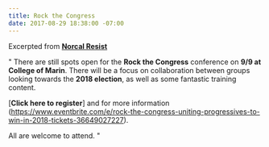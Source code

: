 ```yaml
---
title: Rock the Congress
date: 2017-08-29 18:38:00 -07:00
---
```


Excerpted from [**Norcal Resist**](https://www.facebook.com/NorCalResist/) 

"  There are still spots open for the **Rock the Congress** conference on **9/9 at College of Marin**. There will be a focus on collaboration between groups looking towards the **2018 election**, as well as some fantastic training content.

[**Click here to register**] and for more information (https://www.eventbrite.com/e/rock-the-congress-uniting-progressives-to-win-in-2018-tickets-36649027227).

All are welcome to attend.  "

